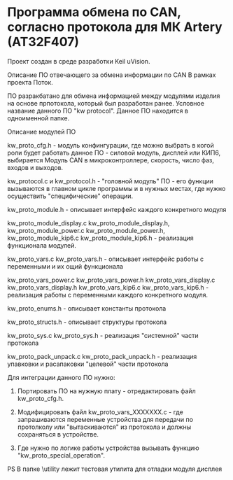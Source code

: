 # Программа обмена по CAN, согласно протокола для МК Artery (AT32F407)

Проект создан в среде разработки Keil uVision.

Описание ПО отвечающего за обмена информации по CAN В рамках проекта Поток.

ПО разракбатано для обмена информацией между модулями изделия на основе прпотокола, который был разработан ранее.
Условное название данного ПО "kw protocol". Данное ПО находится в одноименной папке.

Описание модулей ПО

kw_proto_cfg.h - модуль конфингурации, где можно выбрать в когой роли будет работать данное ПО -
силовой модуль, дисплей или КИП6, выбирается Модуль CAN в микроконтроллере, скорость, число фаз, входов и выходов.

kw_protocol.c и kw_protocol.h - "головной модуль" ПО - его функции вызываются в главном цикле программы и в нужных местах, где нужно осуществить "специфические" операции.

kw_proto_module.h - описывает интерфейс каждого конкретного модуля

kw_proto_module_display.c kw_proto_module_display.h, 
kw_proto_module_power.c kw_proto_module_power.h, 
kw_proto_module_kip6.c kw_proto_module_kip6.h - реализация функционала модулей.

kw_proto_vars.c kw_proto_vars.h - описывает интерфейс работы с переменными и их ощий функционала

kw_proto_vars_power.c kw_proto_vars_power.h 
kw_proto_vars_display.c kw_proto_vars_display.h 
kw_proto_vars_kip6.c kw_proto_vars_kip6.h - реализация работы с переменными каждого конкретного модуля.

kw_proto_enums.h - описывает константы протокола

kw_proto_structs.h - описывает структуры протокола

kw_proto_sys.c kw_proto_sys.h - реализация "системной" части протокола

kw_proto_pack_unpack.c kw_proto_pack_unpack.h - реализация упавковки и расапаковки "целевой" части протокола


Для интеграции данного ПО нужно:

1) Портировать ПО на нужную плату - отредактировать файл kw_proto_cfg.h.

2) Модифицировать файл kw_proto_vars_XXXXXXX.c - где запрашиваются переменные устройства для передачи по протолколу
или "вытаскиваются" из протокола и должны сохраняться в устройстве. 

3) Где нужно по логике работы устройства вызывать функцию "kw_proto_special_operation".


PS
В папке \utility лежит тестовая утилита для отладки модуля дисплея





